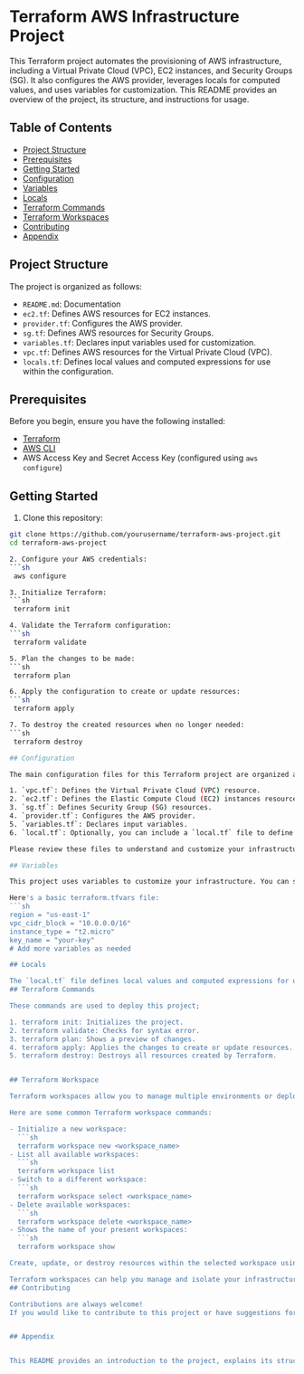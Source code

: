 
# Terraform AWS Infrastructure Project

This Terraform project automates the provisioning of AWS infrastructure, including a Virtual Private Cloud (VPC), EC2 instances, and Security Groups (SG). It also configures the AWS provider, leverages locals for computed values, and uses variables for customization. This README provides an overview of the project, its structure, and instructions for usage.



## Table of Contents

- [Project Structure](#project-structure)
- [Prerequisites](#prerequisites)
- [Getting Started](#getting-started)
- [Configuration](#configuration)
- [Variables](#variables)
- [Locals](#locals)
- [Terraform Commands](#terraform-commands)
- [Terraform Workspaces](#terraform-workspaces)
- [Contributing](#contributing)
- [Appendix](#appendix)
## Project Structure

The project is organized as follows:

- `README.md`: Documentation
- `ec2.tf`: Defines AWS resources for EC2 instances.
- `provider.tf`: Configures the AWS provider.
- `sg.tf`: Defines AWS resources for Security Groups.
- `variables.tf`: Declares input variables used for customization.
- `vpc.tf`: Defines AWS resources for the Virtual Private Cloud (VPC).
- `locals.tf`: Defines local values and computed expressions for use within the configuration.
## Prerequisites

Before you begin, ensure you have the following installed:

- [Terraform](https://www.terraform.io/downloads.html)
- [AWS CLI](https://aws.amazon.com/cli/)
- AWS Access Key and Secret Access Key (configured using `aws configure`)

## Getting Started

1. Clone this repository:
```sh
git clone https://github.com/yourusername/terraform-aws-project.git
cd terraform-aws-project

2. Configure your AWS credentials:
```sh
 aws configure

3. Initialize Terraform:
```sh
 terraform init

4. Validate the Terraform configuration:
```sh
 terraform validate

5. Plan the changes to be made:
```sh
 terraform plan

6. Apply the configuration to create or update resources:
```sh
 terraform apply

7. To destroy the created resources when no longer needed:
```sh
 terraform destroy 

## Configuration

The main configuration files for this Terraform project are organized as follows:

1. `vpc.tf`: Defines the Virtual Private Cloud (VPC) resource.
2. `ec2.tf`: Defines the Elastic Compute Cloud (EC2) instances resource.
3. `sg.tf`: Defines Security Group (SG) resources.
4. `provider.tf`: Configures the AWS provider.
5. `variables.tf`: Declares input variables.
6. `local.tf`: Optionally, you can include a `local.tf` file to define local values or computations that can be used within your configuration.

Please review these files to understand and customize your infrastructure.

## Variables

This project uses variables to customize your infrastructure. You can specify them in a terraform.tfvars file or use environment variables. Refer to the `variables.tf` file for a list of available variables and their descriptions.

Here's a basic terraform.tfvars file:
```sh
region = "us-east-1"
vpc_cidr_block = "10.0.0.0/16"
instance_type = "t2.micro"
key_name = "your-key"
# Add more variables as needed

## Locals

The `local.tf` file defines local values and computed expressions for use within the Terraform configuration. Review this file to see how these values are used and customized.
## Terraform Commands

These commands are used to deploy this project; 

1. terraform init: Initializes the project.
2. terraform validate: Checks for syntax error.
3. terraform plan: Shows a preview of changes.
4. terraform apply: Applies the changes to create or update resources.
5. terraform destroy: Destroys all resources created by Terraform.


## Terraform Workspace

Terraform workspaces allow you to manage multiple environments or deployments within the same configuration. By creating separate workspaces, you can maintain different states and configurations for development, staging, and production environments.

Here are some common Terraform workspace commands:

- Initialize a new workspace:
  ```sh
  terraform workspace new <workspace_name>
- List all available workspaces:
  ```sh
  terraform workspace list
- Switch to a different workspace:
  ```sh
  terraform workspace select <workspace_name>
- Delete available workspaces:
  ```sh
  terraform workspace delete <workspace_name>
- Shows the name of your present workspaces:
  ```sh
  terraform workspace show

Create, update, or destroy resources within the selected workspace using other Terraform commands (e.g., terraform plan, terraform apply, terraform destroy).

Terraform workspaces can help you manage and isolate your infrastructure configurations for different environments, making it easier to collaborate and maintain consistency across your deployments.
## Contributing

Contributions are always welcome!
If you would like to contribute to this project or have suggestions for improvements, please open an issue or a pull request.


## Appendix


This README provides an introduction to the project, explains its structure, outlines prerequisites, and offers guidance on getting started, customization, and contributing. Make sure to replace placeholders with your actual project details and adjust the structure to match your project's needs.


